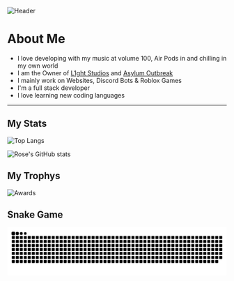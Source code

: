 ![Header](./Assets/Images/Header.png)

# About Me
* I love developing with my music at volume 100, Air Pods in and chilling in my own world
* I am the Owner of <a href="https://github.com/L1ght-Studios">L1ght Studios</a> and <a href="https://github.com/Asylum-Outbreak">Asylum Outbreak</a>
* I mainly work on Websites, Discord Bots & Roblox Games
* I'm a full stack developer
* I love learning new coding languages
---
## My Stats
![Top Langs](https://github-readme-stats.vercel.app/api/top-langs/?username=TheRealDevRose&langs_count=10) 

![Rose's GitHub stats](https://github-readme-stats.vercel.app/api?username=TheRealDevRose&count_private=true&show_icons=true&include_all_commits=true)

## My Trophys
![Awards](https://github-profile-trophy.vercel.app/?username=TheRealDevRose&theme=radical&no-frame=false&no-bg=false&margin-w=4)

## Snake Game
<img src="https://github.com/Platane/snk/raw/output/github-contribution-grid-snake.svg" alt="e" style="max-width: 100%;">
